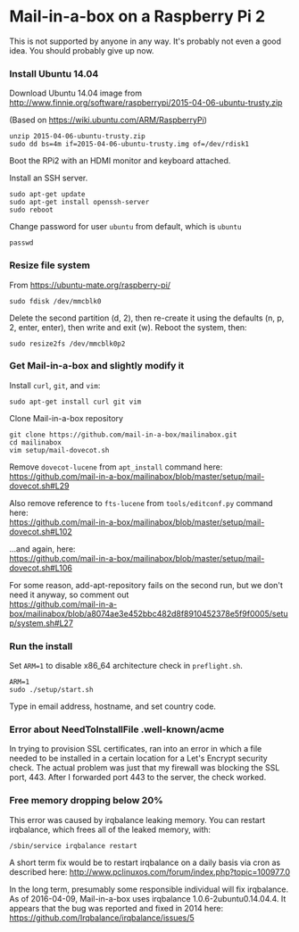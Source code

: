 # Mail-in-a-box on a Raspberry Pi 2 #

This is not supported by anyone in any way. It's probably not even a good idea. You should probably give up now.

### Install Ubuntu 14.04 ###

Download Ubuntu 14.04 image from http://www.finnie.org/software/raspberrypi/2015-04-06-ubuntu-trusty.zip

(Based on https://wiki.ubuntu.com/ARM/RaspberryPi)

    unzip 2015-04-06-ubuntu-trusty.zip
    sudo dd bs=4m if=2015-04-06-ubuntu-trusty.img of=/dev/rdisk1

Boot the RPi2 with an HDMI monitor and keyboard attached.

Install an SSH server.

    sudo apt-get update
    sudo apt-get install openssh-server
    sudo reboot

Change password for user `ubuntu` from default, which is `ubuntu`

    passwd

### Resize file system ###

From https://ubuntu-mate.org/raspberry-pi/

    sudo fdisk /dev/mmcblk0

Delete the second partition (d, 2), then re-create it using the defaults (n, p, 2, enter, enter), then write and exit (w). Reboot the system, then:

    sudo resize2fs /dev/mmcblk0p2

### Get Mail-in-a-box and slightly modify it ###

Install `curl`, `git`, and `vim`:

    sudo apt-get install curl git vim

Clone Mail-in-a-box repository

    git clone https://github.com/mail-in-a-box/mailinabox.git
    cd mailinabox
    vim setup/mail-dovecot.sh

Remove `dovecot-lucene` from `apt_install` command here:  
https://github.com/mail-in-a-box/mailinabox/blob/master/setup/mail-dovecot.sh#L29

Also remove reference to `fts-lucene` from `tools/editconf.py` command here:  
https://github.com/mail-in-a-box/mailinabox/blob/master/setup/mail-dovecot.sh#L102

...and again, here:  
https://github.com/mail-in-a-box/mailinabox/blob/master/setup/mail-dovecot.sh#L106

For some reason, add-apt-repository fails on the second run, but we don't need it anyway, so comment out  
https://github.com/mail-in-a-box/mailinabox/blob/a8074ae3e452bbc482d8f8910452378e5f9f0005/setup/system.sh#L27

### Run the install ###

Set `ARM=1` to disable x86_64 architecture check in `preflight.sh`.

    ARM=1
    sudo ./setup/start.sh

Type in email address, hostname, and set country code.

### Error about NeedToInstallFile .well-known/acme ###

In trying to provision SSL certificates, ran into an error in which a file needed to be installed in a certain location for a Let's Encrypt security check. The actual problem was just that my firewall was blocking the SSL port, 443. After I forwarded port 443 to the server, the check worked.

### Free memory dropping below 20% ###

This error was caused by irqbalance leaking memory. You can restart irqbalance, which frees all of the leaked memory, with:

    /sbin/service irqbalance restart

A short term fix would be to restart irqbalance on a daily basis via cron as described here: http://www.pclinuxos.com/forum/index.php?topic=100977.0

In the long term, presumably some responsible individual will fix irqbalance. As of 2016-04-09, Mail-in-a-box uses irqbalance 1.0.6-2ubuntu0.14.04.4. It appears that the bug was reported and fixed in 2014 here: https://github.com/Irqbalance/irqbalance/issues/5
